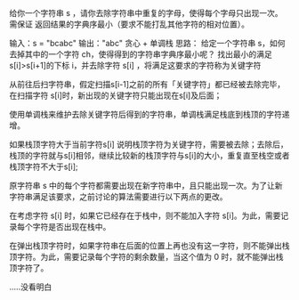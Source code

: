 给你一个字符串 s ，请你去除字符串中重复的字母，使得每个字母只出现一次。需保证 返回结果的字典序最小（要求不能打乱其他字符的相对位置）。

输入：s = "bcabc"
输出："abc"
贪心 + 单调栈
思路：
给定一个字符串 s，如何去掉其中的一个字符 ch，使得得到的字符串字典序最小呢？
找出最小的满足 s[i]>s[i+1]的下标 i，并去除字符 s[i] ，将满足这要求的字符称为关键字符

从前往后扫字符串，假定扫描s[i-1]之前的所有「关键字符」都已经被去除完毕，在扫描字符 s[i]时，新出现的关键字符只能出现在s[i]及后面；

使用单调栈来维护去除关键字符后得到的字符串，单调栈满足栈底到栈顶的字符递增。

如果栈顶字符大于当前字符s[i] 说明栈顶字符为关键字符，需要被去除；去除后，栈顶的字符就与s[i]相邻，继续比较新的栈顶字符与s[i]的大小，重复直至栈空或者栈顶字符不大于s[i];

原字符串 s 中的每个字符都需要出现在新字符串中，且只能出现一次。为了让新字符串满足该要求，之前讨论的算法需要进行以下两点的更改。

在考虑字符 s[i] 时，如果它已经存在于栈中，则不能加入字符 s[i]。为此，需要记录每个字符是否出现在栈中。

在弹出栈顶字符时，如果字符串在后面的位置上再也没有这一字符，则不能弹出栈顶字符。为此，需要记录每个字符的剩余数量，当这个值为 0 时，就不能弹出栈顶字符了。


.....没看明白


